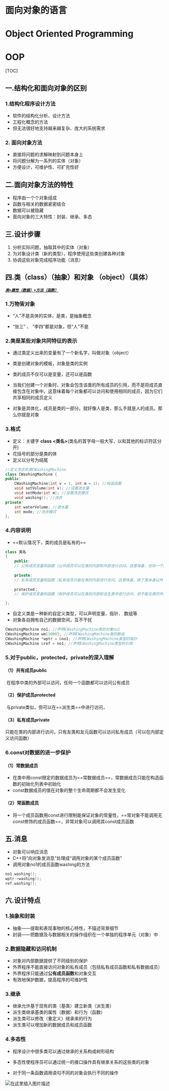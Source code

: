 ﻿# 面向对象的语言

# Object Oriented Programming

# OOP

[TOC]



## 一.结构化和面向对象的区别

### 1.结构化程序设计方法

- 软件的结构化分析、设计方法 
- 工程化概念的方法 
- 但无法很好地支持越来越复杂、庞大的系统需求 

### 2. 面向对象方法

- 直接将问题的求解映射到问题本身上 
- 将问题分解为一系列的实体（对象） 
- 方便设计，可维护性、可扩充性好



## 二.面向对象方法的特性

- 程序由一个个对象组成 
- 函数与相关的数据紧密结合 
- 数据可以被隐藏 
- 面向对象的三大特性：封装、继承、多态



## 三.设计步骤

1. 分析实际问题，抽取其中的实体（对象）
2. 为对象设计类（新的类型），程序使用这些类创建各种对象 
3. 协调这些对象完成程序功能（消息）



## 四.类（class）（抽象）和对象 （object）（具体）

<u>***`类=属性（数据）+方法（函数）`***</u>



### 1.万物皆对象

* “人”不是具体的实体，是类，是抽象概念

- “张三” 、 “李四”都是对象，但“人”不是 

  

### 2.类是某些对象共同特征的表示

- 通过类定义出来的变量有了一个新名字，叫做对象（object）

- 类是创建对象的模板，对象是类的实例  		
- 类的成员不仅可以是变量，还可以是函数
- 当我们创建一个对象时，对象会包含该类的所有成员的引用，而不是将成员直接包含在对象中。这意味着每个对象都可以访问和使用相同的成员，因为它们共享相同的成员定义
- 对象是具体化，成员是类的一部分。就好像人是类，那么手就是人的成员。那么你就是对象

### 3.格式

- 定义：关键字 **class <类名>**(类名的首字母一般大写，以和其他的标识符区分开)
- 花括号的部分是类的体
- 定义以分号为结尾

```cpp
//定义洗衣机类CWashingMachine
class CWashingMachine {
public:
	CWashingMachine(int v = 1, int m = 1); //构造函数
	void setVolume(int v); //设置进水量
	void setMode(int m); //设置洗衣模式
	void washing(); //洗衣
private:
	int waterVolume; //进水量
	int mode; //洗衣模式
};
```

### 4.内容说明

* ==默认情况下，类的成员是私有的==

```cpp
class 类名 
{
    public:
    // 公有成员变量和函数（公共成员可以在类的内部和外部进行访问。这意味着，任何一个函数都可以访问公共成员，而不需要进行任何特殊的访问限制）
    
    private:
    // 私有成员变量和函数（私有成员只能在类的内部进行访问。这意味着，除了类本身以外，没有任何其他函数或类可以访问私有成员）
    
    protected：
    // 保护成员变量和函数（保护成员可以在类的内部和派生类中进行访问，但不能在类的外部进行访问。protected（受保护）成员变量或函数与私有成员十分相似，但有一点不同，protected（受保护）成员在派生类（即子类）中是可访问的。

};
```

- 自定义类是一种新的自定义类型，可以声明变量、指针、 数组等 
- 对象各自拥有自己的数据空间，互不干扰

```cpp
CWashingMachine no1; //声明CWashingMachine类的对象no1
CWashingMachine wm[1000]; //声明CWashingMachine类的数组
CWashingMachine *wptr = &no1; //声明CWashingMachine类型的指针
CWashingMachine &ref = no1; //声明CWashingMachine类型的引用
```

### 5.对于public，protected，private的深入理解

#### （1）共有成员public

​				在程序中类的外部可以访问，任何一个函数都可以访问公有成员

#### （2）保护成员protected

​				与private类似，但可以在==派生类==中进行访问，

#### （3）私有成员private

​				只能在类的内部进行访问，只有友类和友元函数可以访问私有成员（可以在内部定义访问函数）

### 6.const对数据的进一步保护

#### （1）常数据成员

* 在类中用const限定的数据成员为==常数据成员==，常数据成员只能在构造函数的初始化列表中初始化
* const数据成员的值在对象的整个生命周期都不会发生变化

#### （2）常函数成员

* 将一个成员函数用const进行限制能保证对象的常量性，==常对象不能调用无const修饰的成员函数==，非常对象可以调用其const成员函数



## 五.消息

- 对象可以响应消息
- C++将“向对象发消息”处理成“调用对象的某个成员函数”
- 调用对象no1的成员函数washing的方法

```cpp
no1.washing();
wptr->washing();
ref.washing();
```



## 六.设计特点

### 1.抽象和封装

- 抽象——提取和表现事物的核心特性，不描述背景细节
- 封装——把数据及与数据相关的操作组织在一个单独的程序单元（对象）中

### 2.数据隐藏和访问机制

- 对象对内部数据提供了不同级别的保护
- 外界程序不能直接访问对象的私有成员（包括私有成员函数和私有数据成员）
- 外界程序只能通过**公有成员函数**和对象交互
- 有效地保护数据，提高程序的可维护性

### 3.继承

- 继承允许基于现有的类（基类）建立新类（派生类）
- 派生类继承基类的属性（数据）和行为（函数）
- 派生类可以修改（重定义）继承来的行为
- 派生类可以增加新的数据成员和成员函数

### 4.多态性

- 程序设计中很多类可以通过继承的关系构成树形结构

- 多态性使程序员可以通过统一的接口操作具有继承关系的这些类的对象

- 对于同一条函数调用语句不同的对象会执行不同的操作



![在这里插入图片描述](https://img-blog.csdnimg.cn/ba26d02fe87248a4a52c1b84394edee6.png#pic_center)


